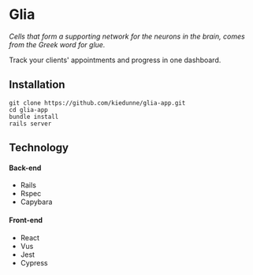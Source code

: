 # Glia
*Cells that form a supporting network for the neurons in the brain, comes from the Greek word for glue.*

Track your clients' appointments and progress in one dashboard.


## Installation

```
git clone https://github.com/kiedunne/glia-app.git
cd glia-app
bundle install
rails server
```

## Technology

#### Back-end 

* Rails
* Rspec
* Capybara

#### Front-end 
* React
* Vus
* Jest
* Cypress